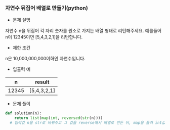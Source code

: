 ### 자연수 뒤집어 배열로 만들기(python)

- 문제 설명

자연수 n을 뒤집어 각 자리 숫자를 원소로 가지는 배열 형태로 리턴해주세요. 예를들어 n이 12345이면 [5,4,3,2,1]을 리턴합니다.



- 제한 조건

n은 10,000,000,000이하인 자연수입니다.



- 입출력 예

| n     | result      |
| ----- | ----------- |
| 12345 | [5,4,3,2,1] |



- 문제 풀이

```python
def solution(n):
    return list(map(int, reversed(str(n))))
  # 입력값 n을 str로 바꿔주고 그 값을 reverse해서 배열로 만든 뒤, map을 돌려 int값으로 변경해주고 나온 값을 list를 통해 배열로 return
```

